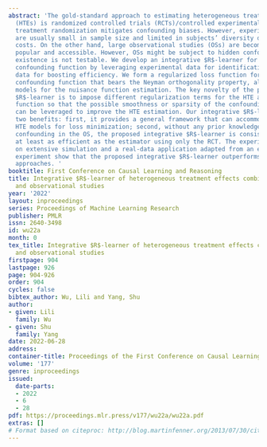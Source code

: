 ```yaml
---
abstract: 'The gold-standard approach to estimating heterogeneous treatment effects
  (HTEs) is randomized controlled trials (RCTs)/controlled experimental studies, where
  treatment randomization mitigates confounding biases. However, experimental data
  are usually small in sample size and limited in subjects’ diversity due to expensive
  costs. On the other hand, large observational studies (OSs) are becoming increasingly
  popular and accessible. However, OSs might be subject to hidden confounding whose
  existence is not testable. We develop an integrative $R$-learner for the HTE and
  confounding function by leveraging experimental data for identification and observational
  data for boosting efficiency. We form a regularized loss function for the HTE and
  confounding function that bears the Neyman orthogonality property, allowing flexible
  models for the nuisance function estimation. The key novelty of the proposed integrative
  $R$-learner is to impose different regularization terms for the HTE and confounding
  function so that the possible smoothness or sparsity of the confounding function
  can be leveraged to improve the HTE estimation. Our integrative $R$-learner has
  two benefits: first, it provides a general framework that can accommodate various
  HTE models for loss minimization; second, without any prior knowledge of hidden
  confounding in the OS, the proposed integrative $R$-learner is consistent and asymptotically
  at least as efficient as the estimator using only the RCT. The experiments based
  on extensive simulation and a real-data application adapted from an educational
  experiment show that the proposed integrative $R$-learner outperforms alternative
  approaches. '
booktitle: First Conference on Causal Learning and Reasoning
title: Integrative $R$-learner of heterogeneous treatment effects combining experimental
  and observational studies
year: '2022'
layout: inproceedings
series: Proceedings of Machine Learning Research
publisher: PMLR
issn: 2640-3498
id: wu22a
month: 0
tex_title: Integrative $R$-learner of heterogeneous treatment effects combining experimental
  and observational studies
firstpage: 904
lastpage: 926
page: 904-926
order: 904
cycles: false
bibtex_author: Wu, Lili and Yang, Shu
author:
- given: Lili
  family: Wu
- given: Shu
  family: Yang
date: 2022-06-28
address:
container-title: Proceedings of the First Conference on Causal Learning and Reasoning
volume: '177'
genre: inproceedings
issued:
  date-parts:
  - 2022
  - 6
  - 28
pdf: https://proceedings.mlr.press/v177/wu22a/wu22a.pdf
extras: []
# Format based on citeproc: http://blog.martinfenner.org/2013/07/30/citeproc-yaml-for-bibliographies/
---
```

